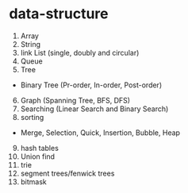 # data-structure
1. Array
2. String
3. link List (single, doubly and circular)
4. Queue
5. Tree
  - Binary Tree (Pr-order, In-order, Post-order)
6. Graph (Spanning Tree, BFS, DFS)
7. Searching (Linear Search and Binary Search)
8. sorting
  - Merge, Selection, Quick, Insertion, Bubble, Heap
9. hash tables
10. Union find
11. trie
12. segment trees/fenwick trees
13. bitmask
